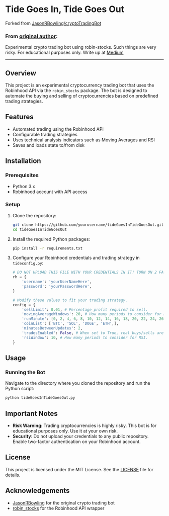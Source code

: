 # Tide Goes In, Tide Goes Out

Forked from [JasonRBowling/cryptoTradingBot](https://github.com/JasonRBowling/cryptoTradingBot)

### From [original author](https://github.com/JasonRBowling/):
Experimental crypto trading bot using robin-stocks. Such things are very risky. For educational purposes only. Write up at [Medium](https://medium.com/swlh/a-full-crypto-trading-bot-in-python-aafba122bc4e)

----------------

## Overview

This project is an experimental cryptocurrency trading bot that uses the Robinhood API via the `robin_stocks` package. The bot is designed to automate the buying and selling of cryptocurrencies based on predefined trading strategies.

## Features

- Automated trading using the Robinhood API
- Configurable trading strategies
- Uses technical analysis indicators such as Moving Averages and RSI
- Saves and loads state to/from disk

## Installation

### Prerequisites

- Python 3.x
- Robinhood account with API access

### Setup

1. Clone the repository:
    ```sh
    git clone https://github.com/yourusername/tideGoesInTideGoesOut.git
    cd tideGoesInTideGoesOut
    ```

2. Install the required Python packages:
    ```sh
    pip install -r requirements.txt
    ```

3. Configure your Robinhood credentials and trading strategy in `tideconfig.py`:
    ```python
    # DO NOT UPLOAD THIS FILE WITH YOUR CREDENTIALS IN IT! TURN ON 2 FACTOR AUTHENTICATION JUST IN CASE!
    rh = {
        'username': 'yourUserNameHere',
        'password': 'yourPasswordHere',
    }

    # Modify these values to fit your trading strategy.
    config = {
        'sellLimit': 0.01, # Percentage profit required to sell. 
        'movingAverageWindows': 20, # How many periods to consider for MA.
        'runMinute': [0, 2, 4, 6, 8, 10, 12, 14, 16, 18, 20, 22, 24, 26, 28, 30, 32, 34, 36, 38, 40, 42, 44, 46, 48, 50, 52, 54, 56, 58,], # What minute, on the minute, data will be refreshed. (this is also when buy/sell conditions are checked and executed) 
        'coinList': ['BTC', 'SOL', 'DOGE', 'ETH',], 
        'minutesBetweenUpdates': 2,
        'tradesEnabled': False, # When set to True, real buys/sells are possible.
        'rsiWindow': 10, # How many periods to consider for RSI.
    }
    ```

## Usage

### Running the Bot

Navigate to the directory where you cloned the repository and run the Python script:
```sh
python tideGoesInTideGoesOut.py
```

## Important Notes

- **Risk Warning**: Trading cryptocurrencies is highly risky. This bot is for educational purposes only. Use it at your own risk.
- **Security**: Do not upload your credentials to any public repository. Enable two-factor authentication on your Robinhood account.

## License

This project is licensed under the MIT License. See the [LICENSE](LICENSE) file for details.

## Acknowledgements

- [JasonRBowling](https://github.com/JasonRBowling) for the original crypto trading bot
- [robin_stocks](https://github.com/jmfernandes/robin_stocks) for the Robinhood API wrapper
